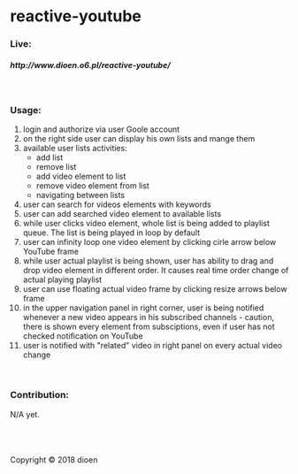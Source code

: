# reactive-youtube

<h3>Live:</h3>
<h5>http://www.dioen.o6.pl/reactive-youtube/</h5>
</br>
<h3>Usage:</h3>
<ol>
  <li>login and authorize via user Goole account</li>
  <li>on the right side user can display his own lists and mange them</li>
  <li>available user lists activities:
    <ul>
      <li>add list</li>
      <li>remove list</li>
      <li>add video element to list</li>
      <li>remove video element from list</li>
      <li>navigating between lists</li>
    </ul>
  </li>
  <li>user can search for videos elements with keywords</li>
  <li>user can add searched video element to available lists</li>
  <li>while user clicks video element, whole list is being added to playlist queue. The list is being played in loop by default</li>
  <li>user can infinity loop one video element by clicking cirle arrow below YouTube frame</li>
  <li>while user actual playlist is being shown, user has ability to drag and drop video element in different order. It causes real time order change of actual playing playlist</li>
  <li>user can use floating actual video frame by clicking resize arrows below frame</li>
  <li>in the upper navigation panel in right corner, user is being notified whenever a new video appears in his subscribed channels - caution, there is shown every element from subsciptions, even if user has not checked notification on YouTube</li>
  <li>user is notified with "related" video in right panel on every actual video change</li>
</ol>
</br>
<h3>Contribution:</h3>
N/A yet.

</br>
</br>
</br>
</br>
<p>Copyright © 2018 dioen</o>
